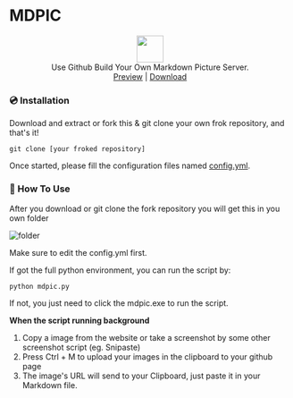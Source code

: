# MDPIC
<p align="center" class="has-mb-6">
<img class="not-gallery-item" height="48" src="https://raw.githubusercontent.com/skycity233/MDPIC/master/logo.ico">
<br> Use Github Build Your Own Markdown Picture Server.
<br>
<a href="https://github.com/skycity233/MDPIC">Preview</a> |
<a href="https://github.com/skycity233/MDPIC">Download</a>
<br>
</p>

### :cd: Installation
Download and extract or fork this & git clone your own frok repository, and that's it!

```shell
git clone [your froked repository]
```
Once started, please fill the configuration files named [config.yml](https://github.com/skycity233/MDPIC/blob/master/config.yml).

### :gift: How To Use

After you download or git clone the fork repository you will get this in you own folder

![folder](https://raw.githubusercontent.com/skycity233/MDPIC/master/images/image_2.png)

Make sure to edit the config.yml first.

If got the full python environment, you can run the script by:

```shell
python mdpic.py
```

If not, you just need to click the mdpic.exe to run the script.

**When the script running background**

1. Copy a image from the website or take a screenshot by some other screenshot script (eg. Snipaste)
2. Press Ctrl + M to upload your images in the clipboard to your github page
3. The image's URL will send to your Clipboard, just paste it in your Markdown file.
